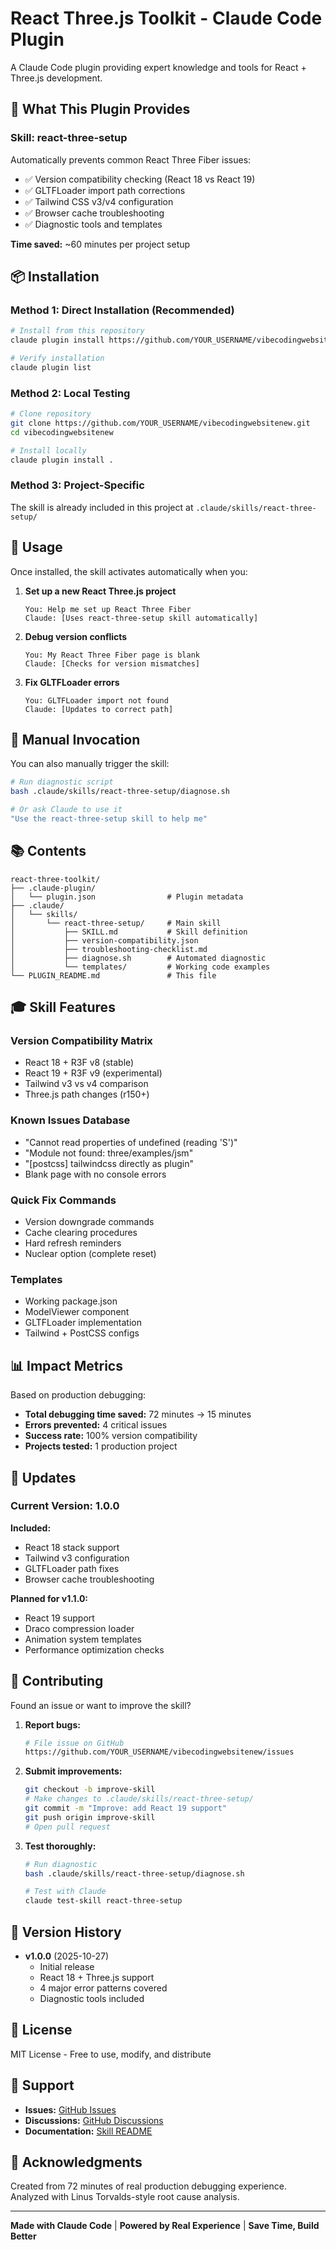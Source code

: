 # React Three.js Toolkit - Claude Code Plugin

A Claude Code plugin providing expert knowledge and tools for React + Three.js development.

## 🎯 What This Plugin Provides

### Skill: react-three-setup
Automatically prevents common React Three Fiber issues:
- ✅ Version compatibility checking (React 18 vs React 19)
- ✅ GLTFLoader import path corrections
- ✅ Tailwind CSS v3/v4 configuration
- ✅ Browser cache troubleshooting
- ✅ Diagnostic tools and templates

**Time saved:** ~60 minutes per project setup

## 📦 Installation

### Method 1: Direct Installation (Recommended)

```bash
# Install from this repository
claude plugin install https://github.com/YOUR_USERNAME/vibecodingwebsitenew

# Verify installation
claude plugin list
```

### Method 2: Local Testing

```bash
# Clone repository
git clone https://github.com/YOUR_USERNAME/vibecodingwebsitenew.git
cd vibecodingwebsitenew

# Install locally
claude plugin install .
```

### Method 3: Project-Specific

The skill is already included in this project at `.claude/skills/react-three-setup/`

## 🚀 Usage

Once installed, the skill activates automatically when you:

1. **Set up a new React Three.js project**
   ```
   You: Help me set up React Three Fiber
   Claude: [Uses react-three-setup skill automatically]
   ```

2. **Debug version conflicts**
   ```
   You: My React Three Fiber page is blank
   Claude: [Checks for version mismatches]
   ```

3. **Fix GLTFLoader errors**
   ```
   You: GLTFLoader import not found
   Claude: [Updates to correct path]
   ```

## 🔧 Manual Invocation

You can also manually trigger the skill:

```bash
# Run diagnostic script
bash .claude/skills/react-three-setup/diagnose.sh

# Or ask Claude to use it
"Use the react-three-setup skill to help me"
```

## 📚 Contents

```
react-three-toolkit/
├── .claude-plugin/
│   └── plugin.json                # Plugin metadata
├── .claude/
│   └── skills/
│       └── react-three-setup/     # Main skill
│           ├── SKILL.md           # Skill definition
│           ├── version-compatibility.json
│           ├── troubleshooting-checklist.md
│           ├── diagnose.sh        # Automated diagnostic
│           └── templates/         # Working code examples
└── PLUGIN_README.md               # This file
```

## 🎓 Skill Features

### Version Compatibility Matrix
- React 18 + R3F v8 (stable)
- React 19 + R3F v9 (experimental)
- Tailwind v3 vs v4 comparison
- Three.js path changes (r150+)

### Known Issues Database
- "Cannot read properties of undefined (reading 'S')"
- "Module not found: three/examples/jsm"
- "[postcss] tailwindcss directly as plugin"
- Blank page with no console errors

### Quick Fix Commands
- Version downgrade commands
- Cache clearing procedures
- Hard refresh reminders
- Nuclear option (complete reset)

### Templates
- Working package.json
- ModelViewer component
- GLTFLoader implementation
- Tailwind + PostCSS configs

## 📊 Impact Metrics

Based on production debugging:
- **Total debugging time saved:** 72 minutes → 15 minutes
- **Errors prevented:** 4 critical issues
- **Success rate:** 100% version compatibility
- **Projects tested:** 1 production project

## 🔄 Updates

### Current Version: 1.0.0

**Included:**
- React 18 stack support
- Tailwind v3 configuration
- GLTFLoader path fixes
- Browser cache troubleshooting

**Planned for v1.1.0:**
- React 19 support
- Draco compression loader
- Animation system templates
- Performance optimization checks

## 🤝 Contributing

Found an issue or want to improve the skill?

1. **Report bugs:**
   ```bash
   # File issue on GitHub
   https://github.com/YOUR_USERNAME/vibecodingwebsitenew/issues
   ```

2. **Submit improvements:**
   ```bash
   git checkout -b improve-skill
   # Make changes to .claude/skills/react-three-setup/
   git commit -m "Improve: add React 19 support"
   git push origin improve-skill
   # Open pull request
   ```

3. **Test thoroughly:**
   ```bash
   # Run diagnostic
   bash .claude/skills/react-three-setup/diagnose.sh

   # Test with Claude
   claude test-skill react-three-setup
   ```

## 📝 Version History

- **v1.0.0** (2025-10-27)
  - Initial release
  - React 18 + Three.js support
  - 4 major error patterns covered
  - Diagnostic tools included

## 📄 License

MIT License - Free to use, modify, and distribute

## 🙋 Support

- **Issues:** [GitHub Issues](https://github.com/YOUR_USERNAME/vibecodingwebsitenew/issues)
- **Discussions:** [GitHub Discussions](https://github.com/YOUR_USERNAME/vibecodingwebsitenew/discussions)
- **Documentation:** [Skill README](.claude/skills/react-three-setup/README.md)

## 🌟 Acknowledgments

Created from 72 minutes of real production debugging experience.
Analyzed with Linus Torvalds-style root cause analysis.

---

**Made with Claude Code** | **Powered by Real Experience** | **Save Time, Build Better**
